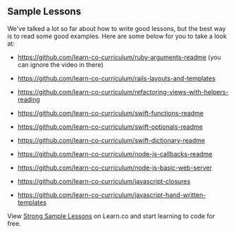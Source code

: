 ## Sample Lessons 

We've talked a lot so far about how to write good lessons, but the best way is to read some good examples. Here are some below for you to take a look at: 

* https://github.com/learn-co-curriculum/ruby-arguments-readme (you can ignore the video in there) 
* https://github.com/learn-co-curriculum/rails-layouts-and-templates
* https://github.com/learn-co-curriculum/refactoring-views-with-helpers-reading

* https://github.com/learn-co-curriculum/swift-functions-readme
* https://github.com/learn-co-curriculum/swift-optionals-readme
* https://github.com/learn-co-curriculum/swift-dictionary-readme

* https://github.com/learn-co-curriculum/node-js-callbacks-readme
* https://github.com/learn-co-curriculum/node-js-basic-web-server

* https://github.com/learn-co-curriculum/javascript-closures
* https://github.com/learn-co-curriculum/javascript-hand-written-templates


<p data-visibility='hidden'>View <a href='https://learn.co/lessons/strong-sample-labs' title='Strong Sample Lessons'>Strong Sample Lessons</a> on Learn.co and start learning to code for free.</p>
